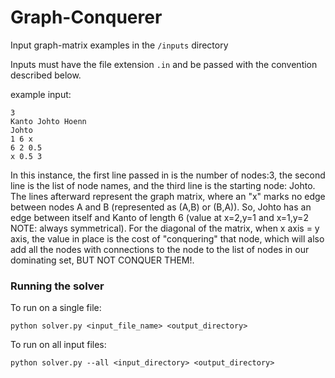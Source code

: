 # Graph-Conquerer

Input graph-matrix examples in the `/inputs` directory

Inputs must have the file extension `.in` and be passed with the convention described below.

example input: 

    3 
    Kanto Johto Hoenn
    Johto
    1 6 x
    6 2 0.5
    x 0.5 3
    
In this instance, the first line passed in is the number of nodes:3, the second line is the list of node names, and the third line is the starting node: Johto. The lines afterward represent the graph matrix, where an "x" marks no edge between nodes A and B (represented as (A,B) or (B,A)). So, Johto has an edge between itself and Kanto of length 6 (value at x=2,y=1 and x=1,y=2 NOTE: always symmetrical). For the diagonal of the matrix, when x axis = y axis, the value in place is the cost of "conquering" that node, which will also add all the nodes with connections to the node to the list of nodes in our dominating set, BUT NOT CONQUER THEM!.


### Running the solver

To run on a single file:

`python solver.py <input_file_name> <output_directory>`

To run on all input files:

`python solver.py --all <input_directory> <output_directory>`
